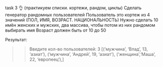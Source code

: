 task 3 👌
(практикуем списки. кортежи, рандом, циклы)
Сделать генератор рандомных пользователей
Пользователь это кортеж из 4 значений
(ПОЛ, ИМЯ, ВОЗРАСТ. НАЦИОНАЛЬНОСТЬ)
Нужно сделать 10 имён женских и мужских, два массива, чтобы потом из них рандомом выбирать имя
Возраст должен быть от 10 до 50



Результат:
>> Введите  кол-во пользователей:
>> 3
>>[(‘мужчина’, ‘Влад’, 13, ‘азиат’),
(‘мужчина’, ‘Андрей’, 19, ‘азиат’),
(‘женщина’,‘Маша’, 22, ‘европеец’),]
